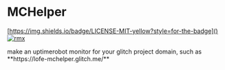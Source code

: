 # MCHelper
 
[https://img.shields.io/badge/LICENSE-MIT-yellow?style=for-the-badge]() [![rmx](https://img.shields.io/badge/REPOSITORY-PUBLIC-red?style=for-the-badge)](https://glitch.com/edit/#!/remix/lofe-mchelper)
</center>
make an uptimerobot monitor for your glitch project domain, such as **https://lofe-mchelper.glitch.me/**
